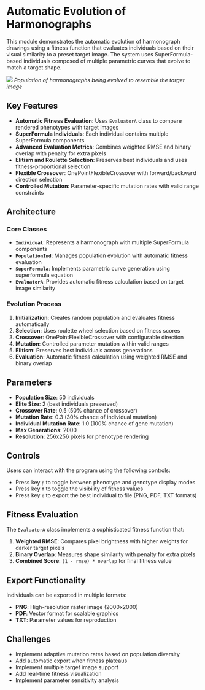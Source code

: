 # Automatic Evolution of Harmonographs

This module demonstrates the automatic evolution of harmonograph drawings using a fitness function that evaluates individuals based on their visual similarity to a preset target image. The system uses SuperFormula-based individuals composed of multiple parametric curves that evolve to match a target shape.

![](../images/automatic-evolution.gif)
*Population of harmonographs being evolved to resemble the target image*

## Key Features

- **Automatic Fitness Evaluation**: Uses `EvaluatorA` class to compare rendered phenotypes with target images
- **SuperFormula Individuals**: Each individual contains multiple SuperFormula components
- **Advanced Evaluation Metrics**: Combines weighted RMSE and binary overlap with penalty for extra pixels
- **Elitism and Roulette Selection**: Preserves best individuals and uses fitness-proportional selection
- **Flexible Crossover**: OnePointFlexibleCrossover with forward/backward direction selection
- **Controlled Mutation**: Parameter-specific mutation rates with valid range constraints

## Architecture

### Core Classes

- **`Individual`**: Represents a harmonograph with multiple SuperFormula components
- **`PopulationInd`**: Manages population evolution with automatic fitness evaluation
- **`SuperFormula`**: Implements parametric curve generation using superformula equation
- **`EvaluatorA`**: Provides automatic fitness calculation based on target image similarity

### Evolution Process

1. **Initialization**: Creates random population and evaluates fitness automatically
2. **Selection**: Uses roulette wheel selection based on fitness scores
3. **Crossover**: OnePointFlexibleCrossover with configurable direction
4. **Mutation**: Controlled parameter mutation within valid ranges
5. **Elitism**: Preserves best individuals across generations
6. **Evaluation**: Automatic fitness calculation using weighted RMSE and binary overlap

## Parameters

- **Population Size**: 50 individuals
- **Elite Size**: 2 (best individuals preserved)
- **Crossover Rate**: 0.5 (50% chance of crossover)
- **Mutation Rate**: 0.3 (30% chance of individual mutation)
- **Individual Mutation Rate**: 1.0 (100% chance of gene mutation)
- **Max Generations**: 2000
- **Resolution**: 256x256 pixels for phenotype rendering

## Controls

Users can interact with the program using the following controls:

- Press key `p` to toggle between phenotype and genotype display modes
- Press key `f` to toggle the visibility of fitness values
- Press key `e` to export the best individual to file (PNG, PDF, TXT formats)

## Fitness Evaluation

The `EvaluatorA` class implements a sophisticated fitness function that:

1. **Weighted RMSE**: Compares pixel brightness with higher weights for darker target pixels
2. **Binary Overlap**: Measures shape similarity with penalty for extra pixels
3. **Combined Score**: `(1 - rmse) * overlap` for final fitness value

## Export Functionality

Individuals can be exported in multiple formats:
- **PNG**: High-resolution raster image (2000x2000)
- **PDF**: Vector format for scalable graphics
- **TXT**: Parameter values for reproduction

## Challenges

- Implement adaptive mutation rates based on population diversity
- Add automatic export when fitness plateaus
- Implement multiple target image support
- Add real-time fitness visualization
- Implement parameter sensitivity analysis